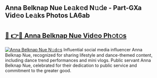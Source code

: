 ## Anna Belknap Nue Le𝚊k𝚎d N𝚞𝚍e - Part-GXa Vid𝚎o Le𝚊ks Photos LA6ab

# <h2><a href="http://fb9upmq.evod.top/?m=Anna+Belknap+Nue">🔗 👉🔴 Anna Belknap Nue Vid𝚎o Ph𝚘t𝚘s</a></h2>

[![Anna Belknap Nue N𝚞d𝚎s](https://i.imgur.com/8V9OHl7.gif)](http://fb9upmq.evod.top/?m=Anna+Belknap+Nue)
Influential social media influencer Anna Belknap Nue, recognized for sharing lifestyle and dance-themed content, including dance trend performances and mini vlogs. Public servant Anna Belknap Nue, celebrated for their dedication to public service and commitment to the greater good. 
